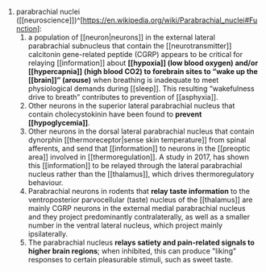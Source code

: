 1. parabrachial nuclei ([[neuroscience]])^[https://en.wikipedia.org/wiki/Parabrachial_nuclei#Function]:
	1. a population of [[neuron|neurons]] in the external lateral parabrachial subnucleus that contain the [[neurotransmitter]] calcitonin gene-related peptide (CGRP) appears to be critical for relaying [[information]] about **[[hypoxia]] (low blood oxygen) and/or [[hypercapnia]] (high blood CO2) to forebrain sites to “wake up the [[brain]]” (arouse)** when breathing is inadequate to meet physiological demands during [[sleep]]. This resulting “wakefulness drive to breath” contributes to prevention of [[asphyxia]].
	2. Other neurons in the superior lateral parabrachial nucleus that contain cholecystokinin have been found to **prevent [[hypoglycemia]]**.
	3. Other neurons in the dorsal lateral parabrachial nucleus that contain dynorphin [[thermoreceptor|sense skin temperature]] from spinal afferents, and send that [[information]] to neurons in the [[preoptic area]] involved in [[thermoregulation]]. A study in 2017, has shown this [[information]] to be relayed through the lateral parabrachial nucleus rather than the [[thalamus]], which drives thermoregulatory behaviour.
	4. Parabrachial neurons in rodents that **relay taste information** to the ventroposterior parvocellular (taste) nucleus of the [[thalamus]] are mainly CGRP neurons in the external medial parabrachial nucleus and they project predominantly contralaterally, as well as a smaller number in the ventral lateral nucleus, which project mainly ipsilaterally.
	5. The parabrachial nucleus **relays satiety and pain-related signals to higher brain regions**; when inhibited, this can produce "liking" responses to certain pleasurable stimuli, such as sweet taste.